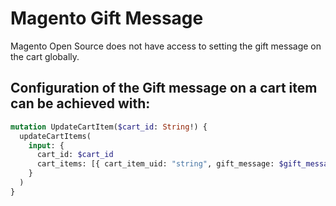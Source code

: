 # Magento Gift Message

Magento Open Source does not have access to setting the gift message on the cart
globally.

## Configuration of the Gift message on a cart item can be achieved with:

```graphql
mutation UpdateCartItem($cart_id: String!) {
  updateCartItems(
    input: {
      cart_id: $cart_id
      cart_items: [{ cart_item_uid: "string", gift_message: $gift_message }]
    }
  )
}
```
